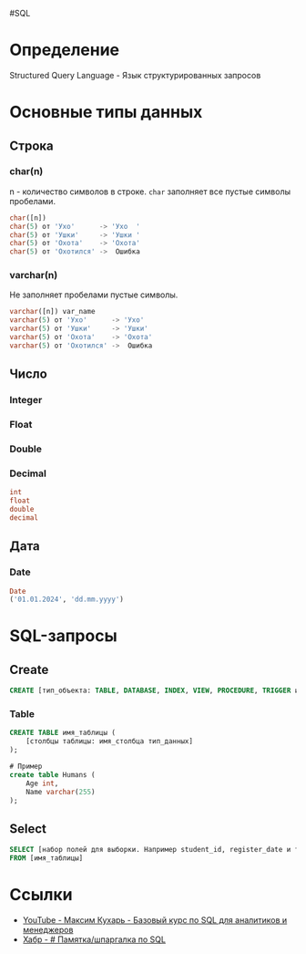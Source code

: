 #SQL
# Определение
Structured Query Language - Язык структурированных запросов
# Основные типы данных
## Строка
### char(n)
n - количество символов в строке. `char` заполняет все пустые символы пробелами.
```sql
char([n])
char(5) от 'Ухо'      -> 'Ухо  '
char(5) от 'Ушки'     -> 'Ушки '
char(5) от 'Охота'    -> 'Охота'
char(5) от 'Охотился' ->  Ошибка
```
### varchar(n)
Не заполняет пробелами пустые символы.
```sql
varchar([n]) var_name
varchar(5) от 'Ухо'      -> 'Ухо'
varchar(5) от 'Ушки'     -> 'Ушки'
varchar(5) от 'Охота'    -> 'Охота'
varchar(5) от 'Охотился' ->  Ошибка
```
## Число
### Integer
### Float
### Double
### Decimal
```sql
int
float
double
decimal
```
## Дата
### Date
```sql
Date
('01.01.2024', 'dd.mm.yyyy')
```
# SQL-запросы
## Create
```sql
CREATE [тип_объекта: TABLE, DATABASE, INDEX, VIEW, PROCEDURE, TRIGGER и т.д.] [имя_объекта] [парамеры];
```
### Table
```sql
CREATE TABLE имя_таблицы (
	[столбцы таблицы: имя_столбца тип_данных]
);

# Пример
create table Humans (
	Age int,
	Name varchar(255)
);
```
## Select
```sql
SELECT [набор полей для выборки. Например student_id, register_date и т.п]
FROM [имя_таблицы]
```
# Ссылки
- [YouTube - Максим Кухарь - Базовый курс по SQL для аналитиков и менеджеров](https://youtube.com/playlist?list=PLKl9v2TQvIkq4i_hZwZ1PmobxJSkIGwBf&si=isj-N83hn2N_WH4a)
- [Хабр - # Памятка/шпаргалка по SQL](https://habr.com/ru/articles/564390/)